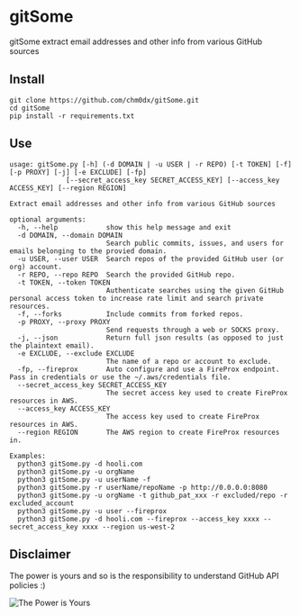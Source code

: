 # gitSome

gitSome extract email addresses and other info from various GitHub sources

## Install

    git clone https://github.com/chm0dx/gitSome.git
    cd gitSome
    pip install -r requirements.txt

## Use

    usage: gitSome.py [-h] (-d DOMAIN | -u USER | -r REPO) [-t TOKEN] [-f] [-p PROXY] [-j] [-e EXCLUDE] [-fp]
                  [--secret_access_key SECRET_ACCESS_KEY] [--access_key ACCESS_KEY] [--region REGION]

    Extract email addresses and other info from various GitHub sources

    optional arguments:
      -h, --help            show this help message and exit
      -d DOMAIN, --domain DOMAIN
                            Search public commits, issues, and users for emails belonging to the provied domain.
      -u USER, --user USER  Search repos of the provided GitHub user (or org) account.
      -r REPO, --repo REPO  Search the provided GitHub repo.
      -t TOKEN, --token TOKEN
                            Authenticate searches using the given GitHub personal access token to increase rate limit and search private resources.
      -f, --forks           Include commits from forked repos.
      -p PROXY, --proxy PROXY
                            Send requests through a web or SOCKS proxy.
      -j, --json            Return full json results (as opposed to just the plaintext email).
      -e EXCLUDE, --exclude EXCLUDE
                            The name of a repo or account to exclude.
      -fp, --fireprox       Auto configure and use a FireProx endpoint. Pass in credentials or use the ~/.aws/credentials file.
      --secret_access_key SECRET_ACCESS_KEY
                            The secret access key used to create FireProx resources in AWS.
      --access_key ACCESS_KEY
                            The access key used to create FireProx resources in AWS.
      --region REGION       The AWS region to create FireProx resources in.

    Examples:
      python3 gitSome.py -d hooli.com
      python3 gitSome.py -u orgName
      python3 gitSome.py -u userName -f
      python3 gitSome.py -r userName/repoName -p http://0.0.0.0:8080
      python3 gitSome.py -u orgName -t github_pat_xxx -r excluded/repo -r excluded_account
      python3 gitSome.py -u user --fireprox
      python3 gitSome.py -d hooli.com --fireprox --access_key xxxx --secret_access_key xxxx --region us-west-2

## Disclaimer

The power is yours and so is the responsibility to understand GitHub API policies :)

![The Power is Yours](https://media.tenor.com/YMAt_1_FryQAAAAC/captain-planet-planet.gif)
